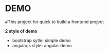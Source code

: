DEMO
===========================

#This project for quick to build a frontend project

**2 style of demo**
*   bootstrap sytle: simple demo
*   angularjs style: angular demo

